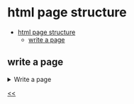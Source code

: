 # html page structure

- [html page structure](#html-page-structure)
  - [write a page](#write-a-page)

## write a page 
<details>
<summary>Write a page</summary>

### description
The text used to make the web page can be copied from here:

* Events
* Let's have a look
* What's On In Toronto
* Select the date you are interested in.

>Check that the characters you entered are correct and make sure there are no extra spaces anywhere.

### tasks
- [x] Inside the \<html> tag is the \<head> tag
- [x] Inside the \<head> tag is the \<meta> tag with "charset" attribute
- [x] Inside the \<head> tag is the \<title> tag
- [x] The \<title> tag has right content
- [x] Inside the \<html> tag is the \<body> tag
- [x] The \<body> tag has \<p> element
- [x] The code is valid
- [x] The first \<p> tag has the correct content
- [x] The \<body> tag has \<h1> element
- [x] The \<h1> tag has right content
- [x] The second \<p> tag has the correct content

### solution
[write_a_page.html](./write_a_page.html)

</details>

[<<](../../../README.md)
<!--
:%s/\(Sample \(Input\|Output\) \d:\)\n\(.*\)/```\r\r**\1**\r```\3/gc
-->


